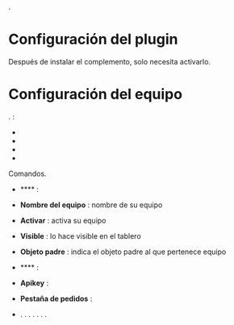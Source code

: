 .

Configuración del plugin 
=======================

Después de instalar el complemento, solo necesita activarlo. 

Configuración del equipo 
=============================


.  :

-   

-   

-   

-   



Comandos.

-   **** :

-   **Nombre del equipo** : nombre de su equipo

-   **Activar** : activa su equipo

-   **Visible** : lo hace visible en el tablero

-   **Objeto padre** : indica el objeto padre al que pertenece
    equipo

-   **** : 

-   **Apikey** : 


-   **Pestaña de pedidos** :

-   . . . 
. . .
.

